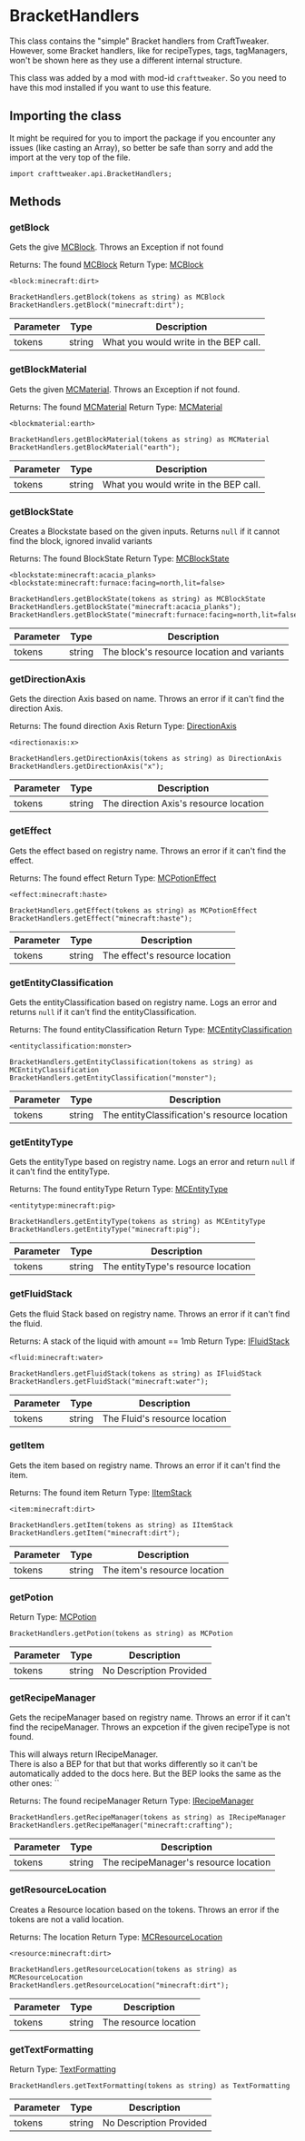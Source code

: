 # BracketHandlers

This class contains the "simple" Bracket handlers from CraftTweaker.
 However, some Bracket handlers, like for recipeTypes, tags, tagManagers, won't be shown here as
 they use a different internal structure.

This class was added by a mod with mod-id `crafttweaker`. So you need to have this mod installed if you want to use this feature.

## Importing the class

It might be required for you to import the package if you encounter any issues (like casting an Array), so better be safe than sorry and add the import at the very top of the file.
```zenscript
import crafttweaker.api.BracketHandlers;
```


## Methods

### getBlock

Gets the give [MCBlock](/vanilla/api/blocks/MCBlock). Throws an Exception if not found

Returns: The found [MCBlock](/vanilla/api/blocks/MCBlock)
Return Type: [MCBlock](/vanilla/api/blocks/MCBlock)

```zenscript
<block:minecraft:dirt>

BracketHandlers.getBlock(tokens as string) as MCBlock
BracketHandlers.getBlock("minecraft:dirt");
```
| Parameter | Type | Description |
|-----------|------|-------------|
| tokens | string | What you would write in the BEP call. |
### getBlockMaterial

Gets the given [MCMaterial](/vanilla/api/block/material/MCMaterial). Throws an Exception if not found.

Returns: The found [MCMaterial](/vanilla/api/block/material/MCMaterial)
Return Type: [MCMaterial](/vanilla/api/block/material/MCMaterial)

```zenscript
<blockmaterial:earth>

BracketHandlers.getBlockMaterial(tokens as string) as MCMaterial
BracketHandlers.getBlockMaterial("earth");
```
| Parameter | Type | Description |
|-----------|------|-------------|
| tokens | string | What you would write in the BEP call. |
### getBlockState

Creates a Blockstate based on the given inputs.
 Returns `null` if it cannot find the block, ignored invalid variants

Returns: The found BlockState
Return Type: [MCBlockState](/vanilla/api/blocks/MCBlockState)

```zenscript
<blockstate:minecraft:acacia_planks>
<blockstate:minecraft:furnace:facing=north,lit=false>

BracketHandlers.getBlockState(tokens as string) as MCBlockState
BracketHandlers.getBlockState("minecraft:acacia_planks");
BracketHandlers.getBlockState("minecraft:furnace:facing=north,lit=false");
```
| Parameter | Type | Description |
|-----------|------|-------------|
| tokens | string | The block's resource location and variants |
### getDirectionAxis

Gets the direction Axis based on name. Throws an error if it can't find the direction Axis.

Returns: The found direction Axis
Return Type: [DirectionAxis](/vanilla/api/util/DirectionAxis)

```zenscript
<directionaxis:x>

BracketHandlers.getDirectionAxis(tokens as string) as DirectionAxis
BracketHandlers.getDirectionAxis("x");
```
| Parameter | Type | Description |
|-----------|------|-------------|
| tokens | string | The direction Axis's resource location |
### getEffect

Gets the effect based on registry name. Throws an error if it can't find the effect.

Returns: The found effect
Return Type: [MCPotionEffect](/vanilla/api/potions/MCPotionEffect)

```zenscript
<effect:minecraft:haste>

BracketHandlers.getEffect(tokens as string) as MCPotionEffect
BracketHandlers.getEffect("minecraft:haste");
```
| Parameter | Type | Description |
|-----------|------|-------------|
| tokens | string | The effect's resource location |
### getEntityClassification

Gets the entityClassification based on registry name. Logs an error and returns `null` if it can't find the entityClassification.

Returns: The found entityClassification
Return Type: [MCEntityClassification](/vanilla/api/entity/MCEntityClassification)

```zenscript
<entityclassification:monster>

BracketHandlers.getEntityClassification(tokens as string) as MCEntityClassification
BracketHandlers.getEntityClassification("monster");
```
| Parameter | Type | Description |
|-----------|------|-------------|
| tokens | string | The entityClassification's resource location |
### getEntityType

Gets the entityType based on registry name. Logs an error and return `null` if it can't find the entityType.

Returns: The found entityType
Return Type: [MCEntityType](/vanilla/api/entities/MCEntityType)

```zenscript
<entitytype:minecraft:pig>

BracketHandlers.getEntityType(tokens as string) as MCEntityType
BracketHandlers.getEntityType("minecraft:pig");
```
| Parameter | Type | Description |
|-----------|------|-------------|
| tokens | string | The entityType's resource location |
### getFluidStack

Gets the fluid Stack based on registry name. Throws an error if it can't find the fluid.

Returns: A stack of the liquid with amount == 1mb
Return Type: [IFluidStack](/vanilla/api/fluid/IFluidStack)

```zenscript
<fluid:minecraft:water>

BracketHandlers.getFluidStack(tokens as string) as IFluidStack
BracketHandlers.getFluidStack("minecraft:water");
```
| Parameter | Type | Description |
|-----------|------|-------------|
| tokens | string | The Fluid's resource location |
### getItem

Gets the item based on registry name. Throws an error if it can't find the item.

Returns: The found item
Return Type: [IItemStack](/vanilla/api/items/IItemStack)

```zenscript
<item:minecraft:dirt>

BracketHandlers.getItem(tokens as string) as IItemStack
BracketHandlers.getItem("minecraft:dirt");
```
| Parameter | Type | Description |
|-----------|------|-------------|
| tokens | string | The item's resource location |
### getPotion

Return Type: [MCPotion](/vanilla/api/potions/MCPotion)

```zenscript
BracketHandlers.getPotion(tokens as string) as MCPotion
```
| Parameter | Type | Description |
|-----------|------|-------------|
| tokens | string | No Description Provided |
### getRecipeManager

Gets the recipeManager based on registry name. Throws an error if it can't find the recipeManager.
 Throws an expcetion if the given recipeType is not found.
 <p>
 This will always return IRecipeManager.<br>
 There is also a BEP for that but that works differently so it can't be automatically added to the docs here.
 But the BEP looks the same as the other ones: `<recipetype:minecraft:crafting>`

Returns: The found recipeManager
Return Type: [IRecipeManager](/vanilla/api/managers/IRecipeManager)

```zenscript
BracketHandlers.getRecipeManager(tokens as string) as IRecipeManager
BracketHandlers.getRecipeManager("minecraft:crafting");
```
| Parameter | Type | Description |
|-----------|------|-------------|
| tokens | string | The recipeManager's resource location |
### getResourceLocation

Creates a Resource location based on the tokens.
 Throws an error if the tokens are not a valid location.

Returns: The location
Return Type: [MCResourceLocation](/vanilla/api/util/MCResourceLocation)

```zenscript
<resource:minecraft:dirt>

BracketHandlers.getResourceLocation(tokens as string) as MCResourceLocation
BracketHandlers.getResourceLocation("minecraft:dirt");
```
| Parameter | Type | Description |
|-----------|------|-------------|
| tokens | string | The resource location |
### getTextFormatting

Return Type: [TextFormatting](/vanilla/api/util/text/TextFormatting)

```zenscript
BracketHandlers.getTextFormatting(tokens as string) as TextFormatting
```
| Parameter | Type | Description |
|-----------|------|-------------|
| tokens | string | No Description Provided |
